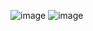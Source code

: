 ![image](https://user-images.githubusercontent.com/89276595/194731220-bb52a7e7-d9e2-4073-b6f1-ab4ca9bbbd99.png)
![image](https://user-images.githubusercontent.com/89276595/194731230-9249da1c-6c23-4d94-bfd7-b733a9447121.png)
